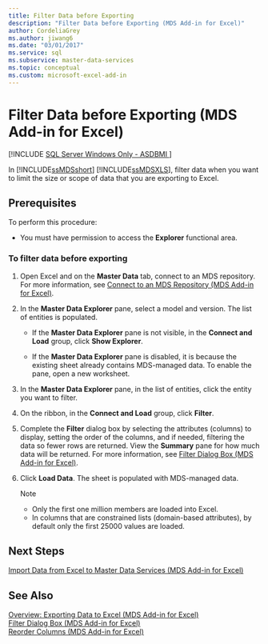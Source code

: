 ```yaml
---
title: Filter Data before Exporting
description: "Filter Data before Exporting (MDS Add-in for Excel)"
author: CordeliaGrey
ms.author: jiwang6
ms.date: "03/01/2017"
ms.service: sql
ms.subservice: master-data-services
ms.topic: conceptual
ms.custom: microsoft-excel-add-in
---
```

# Filter Data before Exporting (MDS Add-in for Excel)

[!INCLUDE [SQL Server Windows Only - ASDBMI ](../../includes/applies-to-version/sql-windows-only-asdbmi.md)]

  In [!INCLUDE[ssMDSshort](../../includes/ssmdsshort-md.md)] [!INCLUDE[ssMDSXLS](../../includes/ssmdsxls-md.md)], filter data when you want to limit the size or scope of data that you are exporting to Excel.  
  
## Prerequisites  
 To perform this procedure:  
  
-   You must have permission to access the **Explorer** functional area.  
  
### To filter data before exporting  
  
1.  Open Excel and on the **Master Data** tab, connect to an MDS repository. For more information, see [Connect to an MDS Repository &#40;MDS Add-in for Excel&#41;](../../master-data-services/microsoft-excel-add-in/connect-to-an-mds-repository-mds-add-in-for-excel.md).  
  
2.  In the **Master Data Explorer** pane, select a model and version. The list of entities is populated.  
  
    -   If the **Master Data Explorer** pane is not visible, in the **Connect and Load** group, click **Show Explorer**.  
  
    -   If the **Master Data Explorer** pane is disabled, it is because the existing sheet already contains MDS-managed data. To enable the pane, open a new worksheet.  
  
3.  In the **Master Data Explorer** pane, in the list of entities, click the entity you want to filter.  
  
4.  On the ribbon, in the **Connect and Load** group, click **Filter**.  
  
5.  Complete the **Filter** dialog box by selecting the attributes (columns) to display, setting the order of the columns, and if needed, filtering the data so fewer rows are returned. View the **Summary** pane for how much data will be returned. For more information, see [Filter Dialog Box &#40;MDS Add-in for Excel&#41;](../../master-data-services/microsoft-excel-add-in/filter-dialog-box-mds-add-in-for-excel.md).  
  
6.  Click **Load Data**. The sheet is populated with MDS-managed data.  
  
    > [!NOTE]  
    >  -   Only the first one million members are loaded into Excel.  
    > -   In columns that are constrained lists (domain-based attributes), by default only the first 25000 values are loaded.  
  
## Next Steps  
 [Import Data from Excel to Master Data Services &#40;MDS Add-in for Excel&#41;](../../master-data-services/microsoft-excel-add-in/import-data-from-excel-to-master-data-services-mds-add-in-for-excel.md)  
  
## See Also  
 [Overview: Exporting Data to Excel &#40;MDS Add-in for Excel&#41;](../../master-data-services/microsoft-excel-add-in/overview-exporting-data-to-excel-mds-add-in-for-excel.md)   
 [Filter Dialog Box &#40;MDS Add-in for Excel&#41;](../../master-data-services/microsoft-excel-add-in/filter-dialog-box-mds-add-in-for-excel.md)   
 [Reorder Columns &#40;MDS Add-in for Excel&#41;](../../master-data-services/microsoft-excel-add-in/reorder-columns-mds-add-in-for-excel.md)  
  
  
